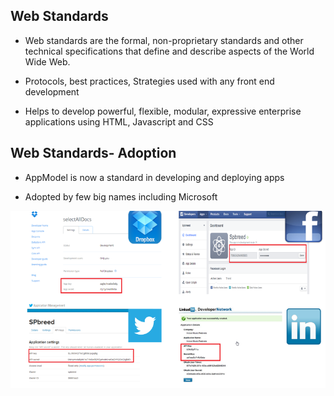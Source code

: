 Web Standards
-------------

* Web standards are the formal, non-proprietary standards and other technical specifications that define and describe aspects of the World Wide Web.

* Protocols, best practices, Strategies used with any front end development

* Helps to develop powerful, flexible, modular, expressive enterprise applications using HTML, Javascript and CSS


Web Standards- Adoption 
-----------------------

* AppModel is now a standard in developing and deploying apps

* Adopted by few big names including Microsoft


![AppModel](../images/SocialApps.PNG)